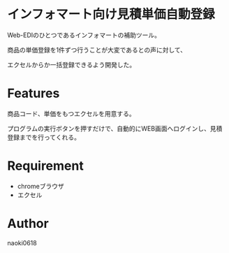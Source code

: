 # インフォマート向け見積単価自動登録

Web-EDIのひとつであるインフォマートの補助ツール。

商品の単価登録を1件ずつ行うことが大変であるとの声に対して、

エクセルからか一括登録できるよう開発した。
  
# Features

商品コード、単価をもつエクセルを用意する。

プログラムの実行ボタンを押すだけで、自動的にWEB画面へログインし、見積登録までを行ってくれる。
 
# Requirement
 
* chromeブラウザ
* エクセル
 
# Author
naoki0618
